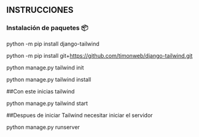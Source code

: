 ## INSTRUCCIONES

### Instalación de paquetes 📦

python -m pip install django-tailwind

python -m pip install git+https://github.com/timonweb/django-tailwind.git

python manage.py tailwind init

python manage.py tailwind install

##Con este inicias tailwind

python manage.py tailwind start

##Despues de iniciar Tailwind necesitar iniciar el servidor

python manage.py runserver
